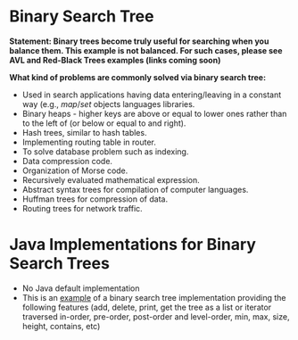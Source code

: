 # Binary Search Tree
**Statement: Binary trees become truly useful for searching when you balance them. This example is not balanced. For such cases, please see AVL and Red-Black Trees examples (links coming soon)**

**What kind of problems are commonly solved via binary search tree:**

- Used in search applications having data entering/leaving in a constant way (e.g., *map*/*set* objects languages libraries.
- Binary heaps - higher keys are above or equal to lower ones rather than to the left of (or below or equal to and right).
- Hash trees, similar to hash tables.
- Implementing routing table in router.
- To solve database problem such as indexing.
- Data compression code.
- Organization of Morse code.
- Recursively evaluated mathematical expression. 
- Abstract syntax trees for compilation of computer languages.
- Huffman trees for compression of data.
- Routing trees for network traffic.

# Java Implementations for Binary Search Trees

- No Java default implementation
- This is an [example](https://github.com/AnghelLeonard/Java-Data-Structures/tree/master/binarysearchtree/BinarySearchTree) of a binary search tree implementation providing the following features (add, delete, print, get the tree as a list or iterator traversed in-order, pre-order, post-order and level-order, min, max, size, height, contains, etc)

